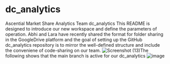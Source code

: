 # dc_analytics
Ascential Market Share Analytics Team
dc_analytics This README is designed to introduce our new workspace and define the parameters of operation. Abhi and Lara have recently shared the format for folder sharing in the GoogleDrive platform and the goal of setting up the GitHub dc_analytics repository is to mirror the well-defined structure and include the conveniene of code-sharing on our team. ![Screenshot (13)](https://user-images.githubusercontent.com/100659541/217077972-28313624-9b22-4fe6-af3c-16ab07a4d3c3.png)The following shows that the main branch is active for our dc_analytics
![image](https://user-images.githubusercontent.com/124629607/217083008-3988e16c-0855-4b8f-b654-a4f730fed951.png)

